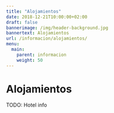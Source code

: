 ```yaml
---
title: "Alojamientos"
date: 2018-12-21T10:00:00+02:00
draft: false
bannerimage: /img/header-background.jpg
bannertext: Alojamientos
url: /informacion/alojamientos/
menu:
  main:
    parent: informacion
    weight: 50
---
```


# Alojamientos

TODO: Hotel info
